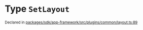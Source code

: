 # Type `SetLayout`
<sub>Declared in [packages/sdk/app-framework/src/plugins/common/layout.ts:89](https://github.com/dxos/dxos/blob/29a91026f/packages/sdk/app-framework/src/plugins/common/layout.ts#L89)</sub>






